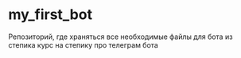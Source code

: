 # my_first_bot
Репозиторий, где храняться все необходимые файлы для бота из степика
курс на степику про телеграм бота
